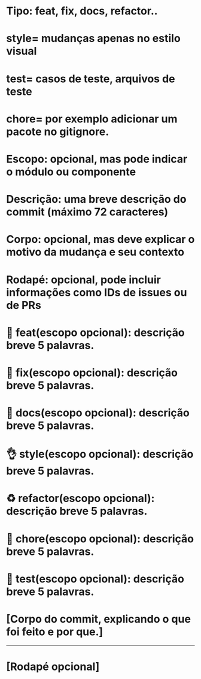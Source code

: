 # Tipo: feat, fix, docs, refactor..
# style= mudanças apenas no estilo visual 
# test= casos de teste, arquivos de teste 
# chore= por exemplo adicionar um pacote no gitignore.

 
# Escopo: opcional, mas pode indicar o módulo ou componente
# Descrição: uma breve descrição do commit (máximo 72 caracteres)
# Corpo: opcional, mas deve explicar o motivo da mudança e seu contexto
# Rodapé: opcional, pode incluir informações como IDs de issues ou de PRs

# :lipstick:  feat(escopo opcional): descrição breve 5 palavras.
# :bug:       fix(escopo opcional): descrição breve 5 palavras.
# :lipstick:  docs(escopo opcional): descrição breve 5 palavras.
# :ok_hand:   style(escopo opcional): descrição breve 5 palavras.
# :recycle:   refactor(escopo opcional): descrição breve 5 palavras.
# :wrench:    chore(escopo opcional): descrição breve 5 palavras.
# :test_tube: test(escopo opcional): descrição breve 5 palavras.



# [Corpo do commit, explicando o que foi feito e por que.]

___

# [Rodapé opcional]
